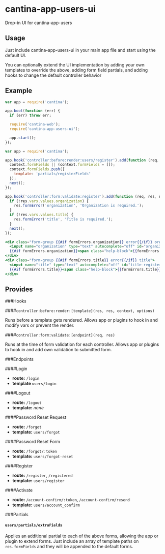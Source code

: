 cantina-app-users-ui
====================

Drop-in UI for cantina-app-users

Usage
------
Just include cantina-app-users-ui in your main app file and start using the
default UI.

You can optionally extend the UI implementation by adding your own templates
to override the above, adding form field partials, and adding hooks
to change the default controller behavior

Example
-------
```js
var app = require('cantina');

app.boot(function (err) {
  if (err) throw err;

  require('cantina-web');
  require('cantina-app-users-ui');

  app.start();
});
```

```js
var app = require('cantina');

app.hook('controller:before:render:users/register').add(function (req, res, context, options, next) {
  context.formFields || (context.formFields = []);
  context.formFields.push({
    template: 'partials/registerFields'
  });
  next();
});

app.hook('controller:form:validate:register').add(function (req, res, next) {
  if (!res.vars.values.organization) {
    res.formError('organization', 'Organization is required.');
  }
  if (!res.vars.values.title) {
    res.formError('title', 'Title is required.');
  }
  next();
});
```

```hbs
<div class="form-group {{#if formErrors.organization}} error{{/if}} organization">
  <input name="organization" type="text" autocomplete="off" id="organization-register" placeholder="Organization" class="form-control" value="{{values.organization}}">
  {{#if formErrors.organization}}<span class="help-block">{{formErrors.organization}}</span>{{/if}}
</div>
<div class="form-group {{#if formErrors.title}} error{{/if}} title">
  <input name="title" type="text" autocomplete="off" id="title-register" placeholder="Title" class="form-control" value="{{values.title}}">
  {{#if formErrors.title}}<span class="help-block">{{formErrors.title}}</span>{{/if}}
</div>
```

Provides
--------

###Hooks

####`controller:before:render:[template](res, res, context, options)`

Runs before a template gets rendered. Allows app or plugins to hook in and
modify vars or prevent the render.

####`controller:form:validate:[endpoint](req, res)`

Runs at the time of form validation for each controller. Allows app or plugins
to hook in and add own validation to submitted form.

###Endpoints

####Login

- **route:** `/login`
- **template** `users/login`

####Logout

- **route:** `/logout`
- **template:** *none*

####Password Reset Request

- **route:** `/forgot`
- **template:** `users/forgot`

####Password Reset Form

- **route:** `/forgot/:token`
- **template:** `users/forgot-reset`

####Register

- **route:** `/register`, `/registered`
- **template:** `users/register`

####Activate

- **route:** `/account-confirm/:token`, `/account-confirm/resend`
- **template:** `users/account_confirm`

###Partials

#### `users/partials/extraFields`

Applies an additional partial to each of the above forms, allowing the app or
plugin to extend forms. Just include an array of template paths on
`res.formFields` and they will be appended to the default forms.